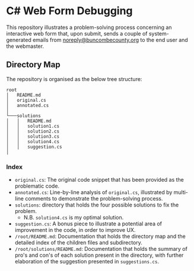 # C# Web Form Debugging

This repository illustrates a problem-solving process concerning an interactive web form that, upon submit, sends a couple of system-generated emails from noreply@buncombecounty.org to the end user and the webmaster. 


## Directory Map

The repository is organised as the below tree structure:

```
root
│   README.md
│   original.cs
│   annotated.cs    
│
└───solutions
│   │   README.md
│   │   solution1.cs
│   │   solution2.cs
│   │   solution3.cs
│   │   solution4.cs
│   │   suggestion.cs
│
```

### Index

- `original.cs`: The original code snippet that has been provided as the problematic code.
- `annotated.cs`: Line-by-line analysis of `original.cs`, illustrated by multi-line comments to demonstrate the problem-solving process.
- `solutions`: directory that holds the four possible solutions to fix the problem. 
    - N.B. `solution4.cs` is my optimal solution.
- `suggestion.cs`: A bonus piece to illustrate a potential area of improvement in the code, in order to improve UX. 
- `/root/README.md`: Documentation that holds the directory map and the detailed index of the children files and subdirectory.
- `/root/solutions/README.md`: Documentation that holds the summary of pro's and con's of each solution present in the directory, with further elaboration of the suggestion presented in `suggestions.cs`.
